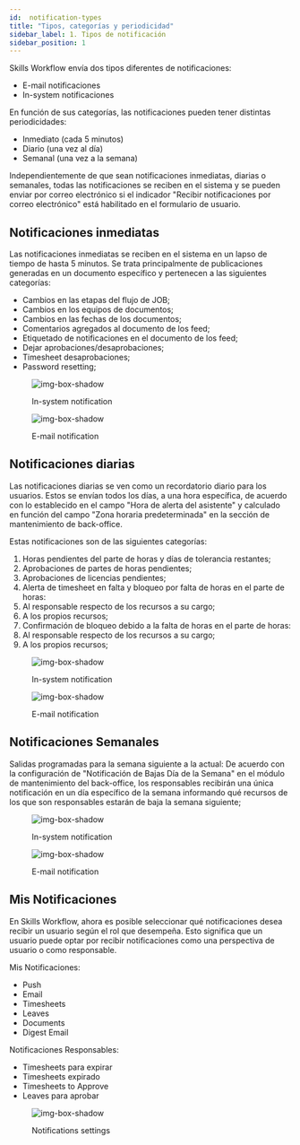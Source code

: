 ```yaml
---
id:  notification-types
title: "Tipos, categorías y periodicidad"
sidebar_label: 1. Tipos de notificación
sidebar_position: 1
---
```


Skills Workflow envía dos tipos diferentes de notificaciones:

- E-mail notificaciones
- In-system notificaciones

En función de sus categorías, las notificaciones pueden tener distintas periodicidades:

- Inmediato (cada 5 minutos)
- Diario (una vez al día)
- Semanal (una vez a la semana)

Independientemente de que sean notificaciones inmediatas, diarias o semanales, todas las notificaciones se reciben en el sistema y se pueden enviar por correo electrónico si el indicador "Recibir notificaciones por correo electrónico" está habilitado en el formulario de usuario.

## Notificaciones inmediatas

Las notificaciones inmediatas se reciben en el sistema en un lapso de tiempo de hasta 5 minutos. Se trata principalmente de publicaciones generadas en un documento específico y pertenecen a las siguientes categorías:

- Cambios en las etapas del flujo de JOB;
- Cambios en los equipos de documentos;
- Cambios en las fechas de los documentos;
- Comentarios agregados al documento de los feed;
- Etiquetado de notificaciones en el documento de los feed;
- Dejar aprobaciones/desaprobaciones;
- Timesheet desaprobaciones;
- Password resetting;

<figure>

![img-box-shadow](/img/university/notifications/notifications1.png)
<figcaption>In-system notification</figcaption>
</figure>

<figure>

![img-box-shadow](/img/university/notifications/notifications2.png)
<figcaption>E-mail notification</figcaption>
</figure>

## Notificaciones diarias
Las notificaciones diarias se ven como un recordatorio diario para los usuarios. Estos se envían todos los días, a una hora específica, de acuerdo con lo establecido en el campo "Hora de alerta del asistente" y calculado en función del campo "Zona horaria predeterminada" en la sección de mantenimiento de back-office.

Estas notificaciones son de las siguientes categorías:

1. Horas pendientes del parte de horas y días de tolerancia restantes;
2. Aprobaciones de partes de horas pendientes;
3. Aprobaciones de licencias pendientes;
4. Alerta de timesheet en falta y bloqueo por falta de horas en el parte de horas:
5. Al responsable respecto de los recursos a su cargo;
6. A los propios recursos;
7. Confirmación de bloqueo debido a la falta de horas en el parte de horas:
8. Al responsable respecto de los recursos a su cargo;
9. A los propios recursos;

<figure>

![img-box-shadow](/img/university/notifications/notifications3.png)
<figcaption>In-system notification</figcaption>
</figure>

<figure>

![img-box-shadow](/img/university/notifications/notifications4.png)
<figcaption>E-mail notification</figcaption>
</figure>

## Notificaciones Semanales
Salidas programadas para la semana siguiente a la actual:
De acuerdo con la configuración de "Notificación de Bajas Día de la Semana" en el módulo de mantenimiento del back-office, los responsables recibirán una única notificación en un día específico de la semana informando qué recursos de los que son responsables estarán de baja la semana siguiente;

<figure>

![img-box-shadow](/img/university/notifications/notifications5.png)
<figcaption>In-system notification</figcaption>
</figure>

<figure>

![img-box-shadow](/img/university/notifications/notifications6.png)
<figcaption>E-mail notification</figcaption>
</figure>

## Mis Notificaciones
En Skills Workflow, ahora es posible seleccionar qué notificaciones desea recibir un usuario según el rol que desempeña. Esto significa que un usuario puede optar por recibir notificaciones como una perspectiva de usuario o como responsable.

Mis Notificaciones:
- Push
- Email
- Timesheets
- Leaves
- Documents
- Digest Email

Notificaciones Responsables:
- Timesheets para expirar
- Timesheets expirado
- Timesheets to Approve
- Leaves para aprobar 

<figure>

![img-box-shadow](/img/university/notifications/notifications7.png)
<figcaption>Notifications settings</figcaption>
</figure>

